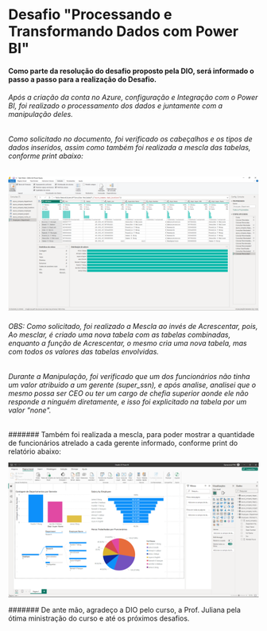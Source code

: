 # Desafio "Processando e Transformando Dados com Power BI"

#### Como parte da resolução do desafio proposto pela DIO, será informado o passo a passo para a realização do Desafio.
###### Após a criação da conta no Azure, configuração e Integração com o Power BI, foi realizado o processamento dos dados e juntamente com a manipulação deles.


###### Como solicitado no documento, foi verificado os cabeçalhos e os tipos de dados inseridos, assim como também foi realizada a mescla das tabelas, conforme print abaixo:

![tables](https://github.com/dmtz1989/desafio_dio2_power_bi/blob/main/Desafio%2002%20Power%20BI.png)

###### OBS: Como solicitado, foi realizado a Mescla ao invés de Acrescentar, pois, Ao mesclar, é criado uma nova tabela com as tabelas combinadas, enquanto a função de Acrescentar, o mesmo cria uma nova tabela, mas com todos os valores das tabelas envolvidas.

###### Durante a Manipulação, foi verificado que um dos funcionários não tinha um valor atribuido a um gerente (super_ssn), e após analise, analisei que o mesmo possa ser CEO ou ter um cargo de chefia superior aonde ele não responde a ninguém diretamente, e isso foi explicitado na tabela por um valor "none".

####### Também foi realizada a mescla, para poder mostrar a quantidade de funcionários atrelado a cada gerente informado, conforme print do relatório abaixo:

![relatorio](https://github.com/dmtz1989/desafio_dio2_power_bi/blob/main/Desafio%2002%20Power%20BI%20page%201.png)

####### De ante mão, agradeço a DIO pelo curso, a Prof. Juliana pela ótima ministração do curso e até os próximos desafios.
